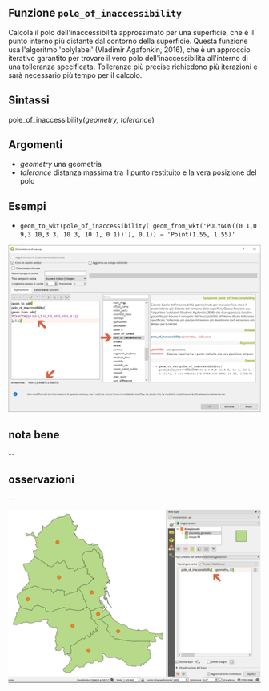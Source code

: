 ## Funzione `pole_of_inaccessibility`

Calcola il polo dell'inaccessibilità approssimato per una superficie, che è il punto interno più distante dal contorno della superficie. Questa funzione usa l'algoritmo 'polylabel' (Vladimir Agafonkin, 2016), che è un approccio iterativo garantito per trovare il vero polo dell'inaccessibilità all'interno di una tolleranza specificata. Tolleranze più precise richiedono più iterazioni e sarà necessario più tempo per il calcolo.

## Sintassi

pole_of_inaccessibility(_geometry, tolerance_)

## Argomenti

* _geometry_ una geometria
* _tolerance_ distanza massima tra il punto restituito e la vera posizione del polo

## Esempi

* `geom_to_wkt(pole_of_inaccessibility( geom_from_wkt('POLYGON((0 1,0 9,3 10,3 3, 10 3, 10 1, 0 1))'), 0.1)) → 'Point(1.55, 1.55)'`

<img src="/img/geometria/pole_of_inaccessibility/pole_of_inaccessibility1.png">

## nota bene

--

## osservazioni

--

<img src="/img/geometria/pole_of_inaccessibility/pole_of_inaccessibility2.png">
